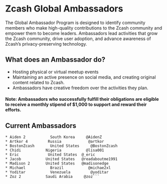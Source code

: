 # Zcash Global Ambassadors


The Global Ambassador Program is designed to identify community members who make high-quality contributions to the Zcash community and empower them to become leaders. Ambassadors lead activities that grow the Zcash community, drive user adoption, and advance awareness of Zcash’s privacy-preserving technology.

## What does an Ambassador do?

  * Hosting physical or virtual meetup events
  * Maintaining an active presence on social media, and creating original content related to Zcash.
  * Ambassadors have creative freedom over the activities they plan. 
  
  #### Note: Ambassadors who successfully fulfill their obligations are eligible to receive a monthly stipend of $1,000 to support and reward their efforts.
  
## Current Ambassadors

  ```* Ambassador 	   Country 	      [Forum Username](https://forum.zcashcommunity.com/t/the-global-ambassador-program/41070/120)
  * Aiden 2 	      South Korea 	  @AidenZ
  * Artkor 4 	     Russia 	       @artkor
  * BostonZcash 	  United States 	@BostonZcash
  * Chidi 	        Nigeria 	      @lisa001
  * Eric 	         United States 	@_eric
  * Jacob 	        United States 	@readaboutme1991
  * Madison 2 	    United States 	@madisonedge
  * Michael 	      Brazil 	       @michae2xl
  * Yoditar 	      Venezuela 	    @yoditar
  * Zoz 2 	        Saudi Arabia 	 @zoz```

